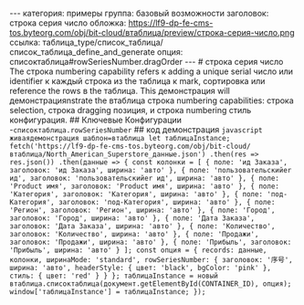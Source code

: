 --- категория: примеры группа: базовый возможности заголовок: строка серия число обложка: https://lf9-dp-fe-cms-tos.byteorg.com/obj/bit-cloud/втаблица/preview/строка-серия-число.png ссылка: таблица_type/список_таблица/список_таблица_define_and_generate опция: списоктаблица#rowSeriesNumber.dragOrder --- # строка серия число The строка numbering capability refers к adding a unique serial число или identifier к каждый строка из the таблица к mark, сортировка или reference the rows в the таблица. This демонстрация will демонстрацияnstrate the втаблица строка numbering capabilities: строка selection, строка dragging позиция, и строка numbering стиль конфигурация. ## Ключевые Конфигурации -`списоктаблица.rowSeriesNumber` ## код демонстрация ```javascript живаядемонстрация шаблон=втаблица let таблицаInstance; fetch('https://lf9-dp-fe-cms-tos.byteorg.com/obj/bit-cloud/втаблица/North_American_Superstore_данные.json') .then(res => res.json()) .then(данные => { const колонки = [ { поле: 'ид Заказа', заголовок: 'ид Заказа', ширина: 'авто' }, { поле: 'пользовательскийer ид', заголовок: 'пользовательскийer ид', ширина: 'авто' }, { поле: 'Product имя', заголовок: 'Product имя', ширина: 'авто' }, { поле: 'Категория', заголовок: 'Категория', ширина: 'авто' }, { поле: 'под-Категория', заголовок: 'под-Категория', ширина: 'авто' }, { поле: 'Регион', заголовок: 'Регион', ширина: 'авто' }, { поле: 'Город', заголовок: 'Город', ширина: 'авто' }, { поле: 'Дата Заказа', заголовок: 'Дата Заказа', ширина: 'авто' }, { поле: 'Количество', заголовок: 'Количество', ширина: 'авто' }, { поле: 'Продажи', заголовок: 'Продажи', ширина: 'авто' }, { поле: 'Прибыль', заголовок: 'Прибыль', ширина: 'авто' } ]; const опция = { records: данные, колонки, ширинаMode: 'standard', rowSeriesNumber: { заголовок: '序号', ширина: 'авто', headerStyle: { цвет: 'black', bgColor: 'pink' }, стиль: { цвет: 'red' } } }; таблицаInstance = новый втаблица.списоктаблица(документ.getElementById(CONTAINER_ID), опция); window['таблицаInstance'] = таблицаInstance; }); ``` 